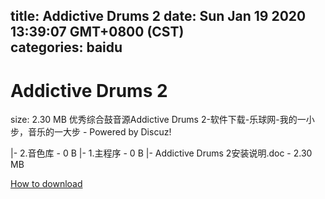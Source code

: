 
title: Addictive Drums 2
date: Sun Jan 19 2020 13:39:07 GMT+0800 (CST)    
categories: baidu
---

# Addictive Drums 2
size: 2.30 MB
 优秀综合鼓音源Addictive Drums 2-软件下载-乐球网-我的一小步，音乐的一大步 - Powered by Discuz!
 
|- 2.音色库 - 0 B
|- 1.主程序 - 0 B
|- Addictive Drums 2安装说明.doc - 2.30 MB

[How to download](https://bpcam.bemobtrk.com/go/2ceec3aa-1ca2-46d6-b9ff-aaa5c184517c?jno=4374)